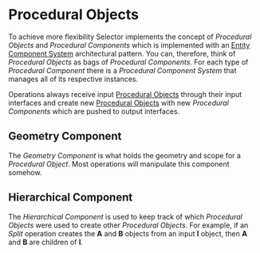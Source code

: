 # Procedural Objects

To achieve more flexibility Selector implements the concept of *Procedural
Objects* and *Procedural Components* which is implemented with an [Entity
Component System](https://en.wikipedia.org/wiki/Entity_component_system)
architectural pattern. You can, therefore, think of *Procedural Objects* as
bags of *Procedural Components*. For each type of *Procedural Component* there
is a *Procedural Component System* that manages all of its respective
instances.

Operations always receive input [Procedural Objects](/objects/objects) through
their input interfaces and create new [Procedural Objects](/objects/objects)
with new *Procedural Components* which are pushed to output interfaces.

## Geometry Component

The *Geometry Component* is what holds the geometry and scope for a *Procedural
Object*. Most operations will manipulate this component somehow.

## Hierarchical Component

The *Hierarchical Component* is used to keep track of which *Procedural
Objects* were used to create other *Procedural Objects*. For example, if an
*Split* operation creates the **A** and **B** objects from an input **I**
object, then **A** and **B** are children of **I**.
